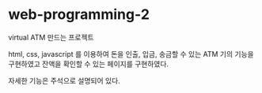 # web-programming-2

virtual ATM 만드는 프로젝트 

html, css, javascript 를 이용하여 돈을 인출, 입금, 송금할 수 있는 ATM 기의 기능을 구현하였고
잔액을 확인할 수 있는 페이지를 구현하였다.

자세한 기능은 주석으로 설명되어 있다. 
